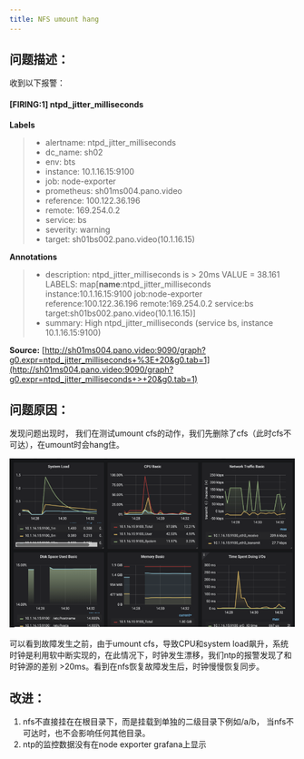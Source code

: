 ```yaml
---
title: NFS umount hang
---
```




## **问题描述：**

收到以下报警：

#### [FIRING:1] **ntpd_jitter_milliseconds**

**Labels**

> - alertname: ntpd_jitter_milliseconds
> - dc_name: sh02
> - env: bts
> - instance: 10.1.16.15:9100
> - job: node-exporter
> - prometheus: sh01ms004.pano.video
> - reference: 100.122.36.196
> - remote: 169.254.0.2
> - service: bs
> - severity: warning
> - target: sh01bs002.pano.video(10.1.16.15)

**Annotations**

> - description: ntpd_jitter_milliseconds is > 20ms VALUE = 38.161 LABELS: map[__name__:ntpd_jitter_milliseconds instance:10.1.16.15:9100 job:node-exporter reference:100.122.36.196 remote:169.254.0.2 service:bs target:sh01bs002.pano.video(10.1.16.15)]
> - summary: High ntpd_jitter_milliseconds (service bs, instance 10.1.16.15:9100)

**Source:** [http://sh01ms004.pano.video:9090/graph?g0.expr=ntpd_jitter_milliseconds+%3E+20&g0.tab=1](http://sh01ms004.pano.video:9090/graph?g0.expr=ntpd_jitter_milliseconds+>+20&g0.tab=1)



## **问题原因：**

发现问题出现时， 我们在测试umount cfs的动作，我们先删除了cfs（此时cfs不可达），在umount时会hang住。

![image-20200205212547102](https://raw.githubusercontent.com/LipingMao/LipingMao.github.io/master/_posts/picture/image-20200205212547102.png)

可以看到故障发生之前，由于umount cfs，导致CPU和system load飙升，系统时钟是利用软中断实现的，在此情况下，时钟发生漂移，我们ntp的报警发现了和时钟源的差别 >20ms。看到在nfs恢复故障发生后，时钟慢慢恢复同步。



## **改进：**

1. nfs不直接挂在在根目录下，而是挂载到单独的二级目录下例如/a/b， 当nfs不可达时，也不会影响任何其他目录。
2. ntp的监控数据没有在node exporter grafana上显示